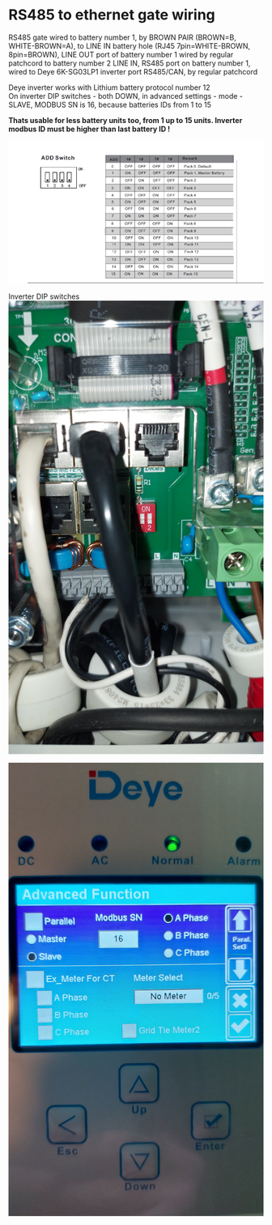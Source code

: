 # RS485 to ethernet gate wiring

RS485 gate wired to battery number 1, by BROWN PAIR (BROWN=B, WHITE-BROWN=A), to LINE IN battery hole (RJ45 7pin=WHITE-BROWN, 8pin=BROWN), LINE OUT port of battery number 1 wired by regular patchcord to battery number 2 LINE IN, RS485 port on battery number 1, wired to Deye 6K-SG03LP1 inverter port RS485/CAN, by regular patchcord </br>

Deye inverter works with Lithium battery protocol number 12 </br>
On inverter DIP switches - both DOWN, in advanced settings - mode - SLAVE, MODBUS SN is 16, because batteries IDs from 1 to 15 </br>

**Thats usable for less battery units too, from 1 up to 15 units. Inverter modbus ID must be higher than last battery ID !** </br>

![Batteries DIP switches](https://github.com/mamontuka/ritar-bms-ha/blob/main/software_and_documentation/RS485_adapters_and_ethernet_gates/VKmodule.com.ua_Enet-485/DIP_Switches.jpg) </br>

Inverter DIP switches
![Deye Inverter DIP switches](https://github.com/mamontuka/ritar-bms-ha/blob/main/software_and_documentation/RS485_adapters_and_ethernet_gates/VKmodule.com.ua_Enet-485/Inverter_DIP_Switches.jpg) </br>

![Inverter_MODBUS_ID](https://github.com/mamontuka/ritar-bms-ha/blob/main/software_and_documentation/RS485_adapters_and_ethernet_gates/VKmodule.com.ua_Enet-485/Inverter_MODBUS_ID.jpg) </br>



